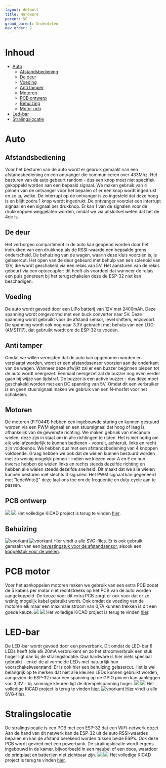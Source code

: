 ```yaml
---
layout: default
title: Hardware
parent: 5G
grand_parent: Onderdelen
nav_order: 2
---
```

# Inhoud
- [Auto](#Auto)
  - [Afstandsbediening](#Afstandsbediening)
  - [De deur](#De-deur)
  - [Voeding](#Voeding)
  - [Anti tamper](#Anti-tamper)
  - [Motoren](#Motoren)
  - [PCB ontwerp](#PCB-ontwerp)
  - [Behuizing](#Behuizing)
  - [Motor pcb](#Motor-pcb)
- [Led-bar](#Led-bar)
- [Stralingslocatie](#Stralingslocatie)

# Auto
## Afstandsbediening
Voor het besturen van de auto wordt er gebruik gemaakt van een afstandsbediening en een ontvanger die communiceren over 433Mhz.
Het besturen van de auto gebeurt random - dus een knop moet niet specifiek gekoppeld worden aan een bepaald signaal. We maken gebruik van 4 pinnen van de ontvanger voor het bepalen of er een knop wordt ingedrukt en zo ja, welke. De interrupt op de ontvanger is zo ingesteld dat deze hoog is en blijft zodra 1 knop wordt ingedrukt. De ontvanger voorziet een interrupt signaal en een signaal per drukknop. Er kan 1 van de signalen voor de drukknoppen weggelaten worden, omdat we via uitsluitsel weten dat het de 4de is.
## De deur
Het verborgen compartiment in de auto kan geopend worden door het indrukken van een drukknop als de RSSI-waarde een bepaalde grens onderscheid. De behuizing van de wagen, waarin deze kluis voorzien is, is gelasercut. Het open van de deur gebeurd met behulp van een solenoid van 12V, die wordt geschakeld via een relais van 5V. Het aansturen van de relais gebeurt via een optocoupler: dit heeft als voordeel dat wanneer de relais een puls genereert bij het terugschakelen deze de ESP-32 niet kan beschadigen.  
## Voeding
De auto wordt gevoed door een LiPo batterij van 12V met 2400mAh. Deze spanning wordt omgevormd met een buck converter naar 5V. Deze spanning wordt gebruikt voor de afstand sensor, level shifters, enzovoort. De spanning wordt ook nog naar 3.3V gebracht met behulp van een LDO (AMS1117), dat gebruikt wordt om de ESP-32 te voeden.
## Anti tamper
Omdat we willen vermijden dat de auto kan opgenomen worden en verplaatst worden, wordt er een afstandssensor voorzien aan de onderkant van de wagen. Wanneer deze afwijkt zal er een buzzer beginnen piepen tot de auto wordt neergezet. Eenmaal neergezet zal de buzzer nog even verder gaan bij wijze van tijdstraf. De buzzer is een active buzzer - dus deze moet geschakeld worden met een DC spanning van 5V. Omdat dit een verbruiker is en geen stuursignaal maken we gebruik van een N-mosfet voor het schakelen. 
## Motoren
De motoren (FIT0441) hebben een ingebouwde sturing en kunnen gestuurd worden via een PWM signaal en een stuursignaal dat hoog of laag is, afhankelijk van de gewenste richting. We maken gebruik van mecanum wielen; deze zijn in staat om in alle richtingen te rijden.
Het is niet nodig om elk wiel afzonderlijk te kunnen bedienen - vooruit, achteruit, links en recht zijn voldoende. We hebben dus met een afstandsbediening van 4 knoppen voldoende. Graag hebben we ook dat de wielen kunnen bestuurd worden met zo weinig mogelijk pinnen - indien we kiezen voor A en E en hun inverse hebben de wielen links en rechts steeds dezelfde richting en hebben alle wielen steeds dezelfde snelheid. Dit maakt dat we alle wielen kunnen besturen met slechts 3 signalen. 
Het PWM signaal kan gegeneerd met "ledcWrite()" deze laat ons toe om de frequentie en duty-cycle aan te passen.
## PCB ontwerp
![](https://github.com/5Gstraling/autopcb/blob/master/autopcbupper.png?raw=true)
![](https://github.com/5Gstraling/autopcb/blob/master/autopcbupperbottem.png?raw=true)
Het volledige KiCAD project is terug te vinden [hier](https://github.com/5Gstraling/autopcb).
## Behuizing
![voorkant](IMG_20210514_150431767.jpg)
![voorkant](IMG_20210514_150448087.jpg)
[Hier](https://github.com/Project-ES-20-21/5G-Stralingslocatie/tree/main/Algemeen/Lasercut%20Files) vindt u alle SVG-files.
Er is ook gebruik gemaakt van een [bevestingstuk voor de afstandsensor](https://github.com/Project-ES-20-21/5G-Stralingslocatie/tree/main/Algemeen/3D-print%20Files), alsook een [koppelstuk voor de wielen](https://github.com/Project-ES-20-21/5G-Stralingslocatie/tree/main/Algemeen/3D-print%20Files). 
# PCB motor
Voor het aankoppelen motoren maken we gebruik van een extra PCB zodat de 5 kabels per motor niet rechtstreeks op het PCB van de auto worden aangekoppeld. De keuze voor dit extra PCB zorgt er ook voor dat er zo weinig mogelijk kabel gebruikt wordt. Ook omdat de voeding van de motoren elk maar een maximale stroom van 0,7A kunnen trekken is dit een goede keuze.
![](https://github.com/5Gstraling/MotorPCB/blob/master/MotorPCBZonderLevelShifterupper.png?raw=true)
![](https://github.com/5Gstraling/MotorPCB/blob/master/MotorPCBZonderLevelShifterbottem.png?raw=true)
Het volledige KiCAD project is terug te vinden [hier](https://github.com/5Gstraling/MotorPCB).
# LED-bar
De LED-bar wordt gevoed door een powerbank. Dit omdat de LED-bar 8 LEDs heeft (die elk 20mA verbruiken) en zo het stroomverbruik een stuk hoger ligt dan bij de stralingslocatie. Qua hardware is hier niets speciaal gebruikt - enkel de al vermelde LEDs met natuurlijk hun voorschakelweerstand. Er is ook hier een behuizing gelasercut. Het is wel belangrijk op te merken dat niet alle kleuren LEDs kunnen gebruikt worden, aangezien de ESP-32 maar een spanning op de GPIO pinnen kan aanleggen van 3,3V - bij sommige kleuren ligt de drempelspanning hoger.
![](https://github.com/5Gstraling/5G---LEDbar/blob/master/LEDbar/LEDbarPCBupper.png?raw=true)
![](https://github.com/5Gstraling/5G---LEDbar/blob/master/LEDbar/LEDbarPCBbottem.png?raw=true)
Het volledige KiCAD project is terug te vinden [hier](https://github.com/5Gstraling/5G---LEDbar).
![voorkant](IMG_20210514_150411680.jpg)
[Hier](https://github.com/Project-ES-20-21/5G-Stralingslocatie/tree/main/Algemeen/Lasercut%20Files) vindt u alle SVG-files.
# Stralingslocatie
De stralingslocatie is een PCB met een ESP-32 dat een WiFi-netwerk opzet. Aan de hand van dit netwerk kan de ESP-32 uit de auto RSSI-waardes bepalen en kan de afstand berekend worden tussen beide ESP’s. Ook deze PCB wordt gevoed met een powerbank. De stralingslocatie wordt ergens ingebouwd in de kamer, bijvoorbeeld in een meubel of een doos, waardoor de printplaat en batterijen niet zichtbaar zijn.
![](https://github.com/5Gstraling/5G---Stralingslocatie/blob/master/Stralingslocatie/StralingslocatiePCBupper.png?raw=true)
![](https://github.com/5Gstraling/5G---Stralingslocatie/blob/master/Stralingslocatie/StralingslocatiePCBbottem.png?raw=true)
Het volledige KiCAD project is terug te vinden [hier](https://github.com/5Gstraling/5G---Stralingslocatie).
